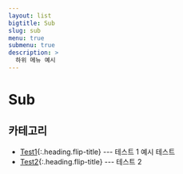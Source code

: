 ```yaml
---
layout: list
bigtitle: Sub
slug: sub
menu: true
submenu: true
description: >
  하위 메뉴 예시
---
```


# Sub

## 카테고리

* [Test1]{:.heading.flip-title} --- 테스트 1 예시 테스트
* [Test2]{:.heading.flip-title} --- 테스트 2

[Test1]: /test1/
[Test2]: /test2/